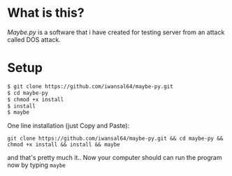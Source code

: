 # What is this?
_Maybe.py_ is a software that i have created for testing server from an attack called DOS attack.

# Setup
```sh
$ git clone https://github.com/iwansal64/maybe-py.git
$ cd maybe-py
$ chmod +x install
$ install
$ maybe
```
One line installation (just Copy and Paste):
```
git clone https://github.com/iwansal64/maybe-py.git && cd maybe-py && chmod +x install && install && maybe
```
and that's pretty much it..
Now your computer should can run the program now by typing `maybe`
